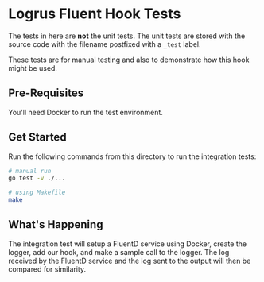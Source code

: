 # Logrus Fluent Hook Tests

The tests in here are **not** the unit tests. The unit tests are stored with the source code with the filename postfixed with a `_test` label.

These tests are for manual testing and also to demonstrate how this hook might be used.

## Pre-Requisites

You'll need Docker to run the test environment.

## Get Started

Run the following commands from this directory to run the integration tests:

```sh
# manual run
go test -v ./...

# using Makefile
make
```

## What's Happening

The integration test will setup a FluentD service using Docker, create the logger, add our hook, and make a sample call to the logger. The log received by the FluentD service and the log sent to the output will then be compared for similarity.
